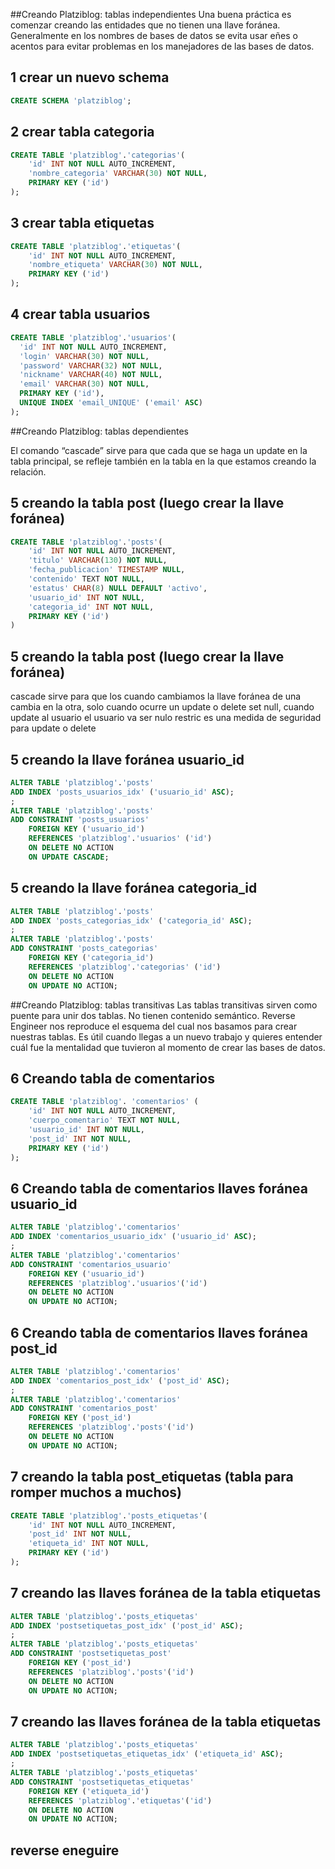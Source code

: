 ##Creando Platziblog: tablas independientes
Una buena práctica es comenzar creando las entidades que no tienen una llave foránea.
Generalmente en los nombres de bases de datos se evita usar eñes o acentos para evitar problemas en los manejadores de las bases de datos.

## 1 crear un nuevo schema

```sql
CREATE SCHEMA 'platziblog';
```

## 2 crear tabla categoria

```sql
CREATE TABLE 'platziblog'.'categorias'(
	'id' INT NOT NULL AUTO_INCREMENT,
	'nombre_categoria' VARCHAR(30) NOT NULL,
	PRIMARY KEY ('id')
);
```

## 3 crear tabla etiquetas

```sql
CREATE TABLE 'platziblog'.'etiquetas'(
	'id' INT NOT NULL AUTO_INCREMENT,
	'nombre_etiqueta' VARCHAR(30) NOT NULL,
	PRIMARY KEY ('id')
);
```

## 4 crear tabla usuarios

```sql
CREATE TABLE 'platziblog'.'usuarios'(
  'id' INT NOT NULL AUTO_INCREMENT,
  'login' VARCHAR(30) NOT NULL,
  'password' VARCHAR(32) NOT NULL,
  'nickname' VARCHAR(40) NOT NULL,
  'email' VARCHAR(30) NOT NULL,
  PRIMARY KEY ('id'),
  UNIQUE INDEX 'email_UNIQUE' ('email' ASC)
);
```

##Creando Platziblog: tablas dependientes

El comando “cascade” sirve para que cada que se haga un update en la tabla principal, se refleje también en la tabla en la que estamos creando la relación.

## 5 creando la tabla post (luego crear la llave foránea)

```sql
CREATE TABLE 'platziblog'.'posts'(
	'id' INT NOT NULL AUTO_INCREMENT,
	'titulo' VARCHAR(130) NOT NULL,
	'fecha_publicacion' TIMESTAMP NULL,
	'contenido' TEXT NOT NULL,
	'estatus' CHAR(8) NULL DEFAULT 'activo',
	'usuario_id' INT NOT NULL,
	'categoria_id' INT NOT NULL,
	PRIMARY KEY ('id')
)
```

## 5 creando la tabla post (luego crear la llave foránea)

cascade sirve para que los cuando cambiamos la llave foránea de una cambia en la otra, solo cuando ocurre un update o delete
set null, cuando update al usuario el usuario va ser nulo
restric es una medida de seguridad para update o delete

## 5 creando la llave foránea usuario_id

```sql
ALTER TABLE 'platziblog'.'posts'
ADD INDEX 'posts_usuarios_idx' ('usuario_id' ASC);
;
ALTER TABLE 'platziblog'.'posts'
ADD CONSTRAINT 'posts_usuarios'
	FOREIGN KEY ('usuario_id')
	REFERENCES 'platziblog'.'usuarios' ('id')
	ON DELETE NO ACTION
	ON UPDATE CASCADE;
```

## 5 creando la llave foránea categoria_id

```sql
ALTER TABLE 'platziblog'.'posts'
ADD INDEX 'posts_categorias_idx' ('categoria_id' ASC);
;
ALTER TABLE 'platziblog'.'posts'
ADD CONSTRAINT 'posts_categorias'
	FOREIGN KEY ('categoria_id')
	REFERENCES 'platziblog'.'categorias' ('id')
	ON DELETE NO ACTION
	ON UPDATE NO ACTION;
```

##Creando Platziblog: tablas transitivas
Las tablas transitivas sirven como puente para unir dos tablas. No tienen contenido semántico.
Reverse Engineer nos reproduce el esquema del cual nos basamos para crear nuestras tablas. Es útil cuando llegas a un nuevo trabajo y quieres entender cuál fue la mentalidad que tuvieron al momento de crear las bases de datos.

## 6 Creando tabla de comentarios

```sql
CREATE TABLE 'platziblog'. 'comentarios' (
	'id' INT NOT NULL AUTO_INCREMENT,
	'cuerpo_comentario' TEXT NOT NULL,
	'usuario_id' INT NOT NULL,
	'post_id' INT NOT NULL,
	PRIMARY KEY ('id')
);
```

## 6 Creando tabla de comentarios llaves foránea usuario_id

```sql
ALTER TABLE 'platziblog'.'comentarios'
ADD INDEX 'comentarios_usuario_idx' ('usuario_id' ASC);
;
ALTER TABLE 'platziblog'.'comentarios'
ADD CONSTRAINT 'comentarios_usuario'
	FOREIGN KEY ('usuario_id')
	REFERENCES 'platziblog'.'usuarios'('id')
	ON DELETE NO ACTION
	ON UPDATE NO ACTION;
```

## 6 Creando tabla de comentarios llaves foránea post_id

```sql
ALTER TABLE 'platziblog'.'comentarios'
ADD INDEX 'comentarios_post_idx' ('post_id' ASC);
;
ALTER TABLE 'platziblog'.'comentarios'
ADD CONSTRAINT 'comentarios_post'
	FOREIGN KEY ('post_id')
	REFERENCES 'platziblog'.'posts'('id')
	ON DELETE NO ACTION
	ON UPDATE NO ACTION;
```

## 7 creando la tabla post_etiquetas (tabla para romper muchos a muchos)

```sql
CREATE TABLE 'platziblog'.'posts_etiquetas'(
	'id' INT NOT NULL AUTO_INCREMENT,
	'post_id' INT NOT NULL,
	'etiqueta_id' INT NOT NULL,
	PRIMARY KEY ('id')
);
```

## 7 creando las llaves foránea de la tabla etiquetas

```sql
ALTER TABLE 'platziblog'.'posts_etiquetas'
ADD INDEX 'postsetiquetas_post_idx' ('post_id' ASC);
;
ALTER TABLE 'platziblog'.'posts_etiquetas'
ADD CONSTRAINT 'postsetiquetas_post'
	FOREIGN KEY ('post_id')
	REFERENCES 'platziblog'.'posts'('id')
	ON DELETE NO ACTION
	ON UPDATE NO ACTION;
```

## 7 creando las llaves foránea de la tabla etiquetas

```sql
ALTER TABLE 'platziblog'.'posts_etiquetas'
ADD INDEX 'postsetiquetas_etiquetas_idx' ('etiqueta_id' ASC);
;
ALTER TABLE 'platziblog'.'posts_etiquetas'
ADD CONSTRAINT 'postsetiquetas_etiquetas'
	FOREIGN KEY ('etiqueta_id')
	REFERENCES 'platziblog'.'etiquetas'('id')
	ON DELETE NO ACTION
	ON UPDATE NO ACTION;
```

## reverse eneguire
